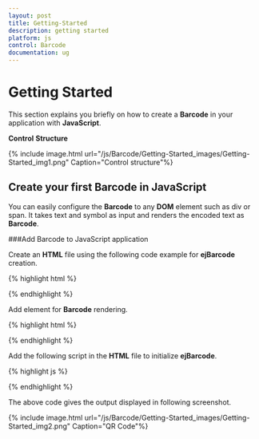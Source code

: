 ```yaml
---
layout: post
title: Getting-Started
description: getting started
platform: js
control: Barcode
documentation: ug
---
```


# Getting Started

This section explains you briefly on how to create a **Barcode** in your application with **JavaScript**.

**Control** **Structure**

{% include image.html url="/js/Barcode/Getting-Started_images/Getting-Started_img1.png" Caption="Control structure"%}

## Create your first Barcode in JavaScript

You can easily configure the **Barcode** to any **DOM** element such as div or span. It takes text and symbol as input and renders the encoded text as **Barcode**.

###Add Barcode to JavaScript application

Create an **HTML** file using the following code example for **ejBarcode** creation.

{% highlight html %}

<!DOCTYPE html>
<html>
<head>
<title>Getting Started Essential JS</title>
<!-- Style sheet for default theme (flat azure)-->
<link href ="http://cdn.syncfusion.com/13.1.0.21/js/web/flat-azure/ej.widgets.all.min.css" rel ="stylesheet" />
<!--scripts-->
<script src ="http://code.jquery.com/jquery-1.10.1.min.js"></script>
<script src ="http://cdn.syncfusion.com/13.1.0.21/js/ej.widgets.all.min.js"></script>
<!--Add custom scripts here -->
</head>
<body>
<!-- Add Barcode element here. -->
</body>
</html>

{% endhighlight %}

Add element for **Barcode** rendering.

{% highlight html %}

<div id="barcode"></div>

{% endhighlight %}

Add the following script in the **HTML** file to initialize **ejBarcode**.

{% highlight js %}

<script type="text/javascript">

$(function (){
// document ready
// simple control creation
$("#barcode").ejBarcode({ text:"http://www.syncfusion.com", symbologyType: "qrbarcode"});
});

</script>

{% endhighlight %}

The above code gives the output displayed in following screenshot.

{% include image.html url="/js/Barcode/Getting-Started_images/Getting-Started_img2.png" Caption="QR Code"%}

